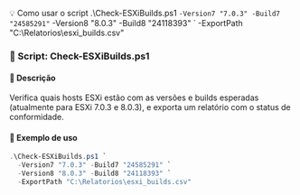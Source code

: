💡 Como usar o script
.\Check-ESXiBuilds.ps1 `
    -Version7 "7.0.3" -Build7 "24585291" `
    -Version8 "8.0.3" -Build8 "24118393" `
    -ExportPath "C:\Relatorios\esxi_builds.csv"


### 📄 Script: Check-ESXiBuilds.ps1

#### 📌 Descrição
Verifica quais hosts ESXi estão com as versões e builds esperadas (atualmente para ESXi 7.0.3 e 8.0.3), e exporta um relatório com o status de conformidade.

#### 🧪 Exemplo de uso
```powershell
.\Check-ESXiBuilds.ps1 `
  -Version7 "7.0.3" -Build7 "24585291" `
  -Version8 "8.0.3" -Build8 "24118393" `
  -ExportPath "C:\Relatorios\esxi_builds.csv"

